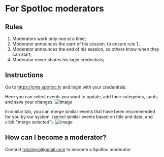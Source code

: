 # For Spotloc moderators

## Rules

1. Moderators work only one at a time;
2. Moderator announces the start of his session, to ensure rule 1.;
3. Moderator announces the end of his session, so others know when they can start;
4. Moderator never shares his login credentials;

## Instructions

Go to https://cms.spotloc.lv and login with your credentials.

Here you can select events you want to update, add their categories, spots and save your changes.
![image](https://github.com/RobzLegz/spotloc/assets/62758448/0e1ba64b-73b0-41c4-a16f-868b291d89d6)

In similar tab, you can merge similar events that have been recommended for you by our system. (select similar events based on title and date, and click "merge selected").
![image](https://github.com/RobzLegz/spotloc/assets/62758448/0fd9e64a-a12e-45d8-b2d1-fdae0a0f460d)

## How can I become a moderator?

Contact robzlegz@gmail.com to become a Spotloc moderator
